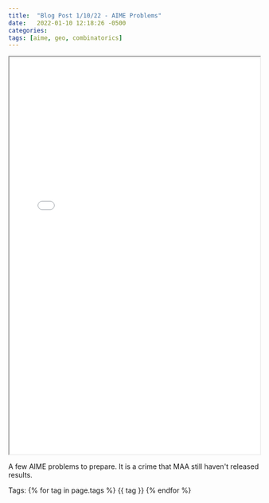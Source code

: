 ```yaml
---
title:  "Blog Post 1/10/22 - AIME Problems"
date:   2022-01-10 12:18:26 -0500
categories:
tags: [aime, geo, combinatorics]
---
```

  <iframe src="\assets\pdfposts\Math_Diary_01_10_21.pdf" width="100%" height="800px">
  </iframe>

A few AIME problems to prepare. It is a crime that MAA still haven't released results.

<p>
Tags:
{% for tag in page.tags %}
  {{ tag }}
{% endfor %}
</p>
